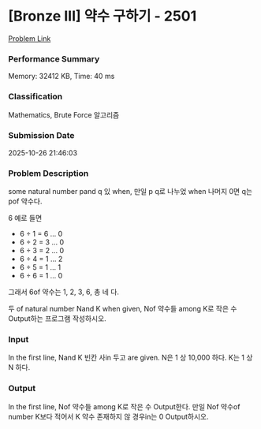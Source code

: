 <!-- Official English translation (US) — human-reviewed -->
<!-- Original: README.md -->
<!-- Translation generated: 2025-10-26 16:46:49 UTC -->

# [Bronze III] 약수 구하기 - 2501 

[Problem Link](https://www.acmicpc.net/problem/2501) 

### Performance Summary

Memory: 32412 KB, Time: 40 ms

### Classification

Mathematics, Brute Force 알고리즘

### Submission Date

2025-10-26 21:46:03

### Problem Description

<p>some natural number pand q 있 when, 만일 p q로 나누었 when 나머지 0면 q는 pof 약수다. </p>

<p>6 예로 들면</p>

<ul>
	<li>6 ÷ 1 = 6 … 0</li>
	<li>6 ÷ 2 = 3 … 0</li>
	<li>6 ÷ 3 = 2 … 0</li>
	<li>6 ÷ 4 = 1 … 2</li>
	<li>6 ÷ 5 = 1 … 1</li>
	<li>6 ÷ 6 = 1 … 0</li>
</ul>

<p>그래서 6of 약수는 1, 2, 3, 6, 총 네 다.</p>

<p>두 of natural number Nand K when given, Nof 약수들 among K로 작은 수 Output하는 프로그램 작성하시오.</p>

### Input 

 <p>In the first line, Nand K 빈칸 사in 두고 are given. N은 1 상 10,000 하다. K는 1 상 N 하다.</p>

### Output 

 <p>In the first line, Nof 약수들 among K로 작은 수 Output한다. 만일 Nof 약수of number K보다 적어서 K 약수 존재하지 않 경우in는 0 Output하시오.</p>

